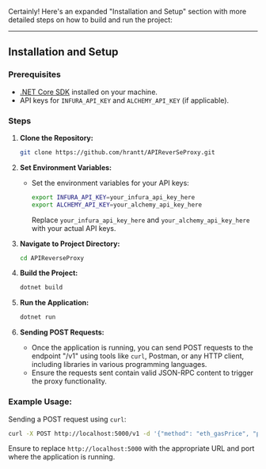 Certainly! Here's an expanded "Installation and Setup" section with more detailed steps on how to build and run the project:

---

## Installation and Setup

### Prerequisites

- [.NET Core SDK](https://dotnet.microsoft.com/download) installed on your machine.
- API keys for `INFURA_API_KEY` and `ALCHEMY_API_KEY` (if applicable).

### Steps

1. **Clone the Repository:**
   ```bash
   git clone https://github.com/hrantt/APIReverSeProxy.git
   ```

2. **Set Environment Variables:**
   - Set the environment variables for your API keys:
     ```bash
     export INFURA_API_KEY=your_infura_api_key_here
     export ALCHEMY_API_KEY=your_alchemy_api_key_here
     ```
     Replace `your_infura_api_key_here` and `your_alchemy_api_key_here` with your actual API keys.

3. **Navigate to Project Directory:**
   ```bash
   cd APIReverseProxy
   ```

4. **Build the Project:**
   ```bash
   dotnet build
   ```

5. **Run the Application:**
   ```bash
   dotnet run
   ```

6. **Sending POST Requests:**
   - Once the application is running, you can send POST requests to the endpoint "/v1" using tools like `curl`, Postman, or any HTTP client, including libraries in various programming languages.
   - Ensure the requests sent contain valid JSON-RPC content to trigger the proxy functionality.

### Example Usage:

Sending a POST request using `curl`:
```bash
curl -X POST http://localhost:5000/v1 -d '{"method": "eth_gasPrice", "params": {}, "id": 1, "jsonrpc": "2.0"}'
```

Ensure to replace `http://localhost:5000` with the appropriate URL and port where the application is running.

